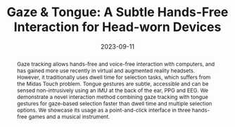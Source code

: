 ---
title: "Gaze & Tongue: A Subtle Hands-Free Interaction for Head-worn Devices"
teaser: "/images/tongue-games.png"
date: "2023-09-11"
collection: publications
authors: "<b>Tan Gemicioglu</b>, R. Michael Winters, Yu-Te Wang, Thomas M. Gable, Ann Paradiso, Ivan J. Tashev"
venue: "Extended Abstracts of the 2023 CHI Conference on Human Factors in Computing Systems"
abstract: "Gaze tracking allows hands-free and voice-free interaction with computers, and has gained more use recently in virtual and augmented reality headsets. However, it traditionally uses dwell time for selection tasks, which suffers from the Midas Touch problem. Tongue gestures are subtle, accessible and can be sensed non-intrusively using an IMU at the back of the ear, PPG and EEG. We demonstrate a novel interaction method combining gaze tracking with tongue gestures for gaze-based selection faster than dwell time and multiple selection options. We showcase its usage as a point-and-click interface in three hands-free games and a musical instrument."
link: "/files/papers/Tongue_Gestures_CHI_2023_Interactivity.pdf"
tags: [demo, sensing, subtle-interaction, gaze, gesture]
links:
- [doi, doi, https://doi.org/10.1145/3544549.3583930]
- [paper, pdf, /files/papers/Tongue_Gestures_CHI_2023_Interactivity.pdf]
---